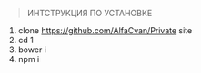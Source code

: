 > ИНТСТРУКЦИЯ ПО УСТАНОВКЕ

1. clone https://github.com/AlfaCvan/Private site
2. cd 1
3. bower i
4. npm i